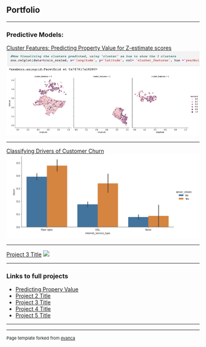 ## Portfolio

---

###  Predictive Models:

[Cluster Features: Predicting Property Value for Z-estimate scores](/sample_page)
<img src="images/Screen Shot 2022-07-18 at 12.13.35 PM.png?raw=true"/>

---
[Classifying Drivers of Customer Churn]()
<img src="images/telco.png?raw=true"/>

---
[Project 3 Title](http://example.com/)
<img src="images/dummy_thumbnail.jpg?raw=true"/>

---

### Links to full projects

- [Predicting Propery Value](https://github.com/jeneyring/Clustering-Final-Project/blob/main/Final_Report.ipynb)
- [Project 2 Title](http://example.com/)
- [Project 3 Title](http://example.com/)
- [Project 4 Title](http://example.com/)
- [Project 5 Title](http://example.com/)

---




---
<p style="font-size:11px">Page template forked from <a href="https://github.com/evanca/quick-portfolio">evanca</a></p>
<!-- Remove above link if you don't want to attibute -->
